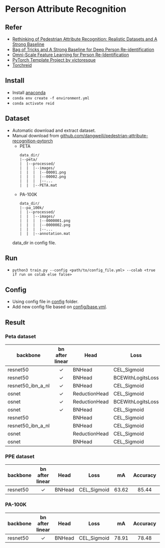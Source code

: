 # Person Attribute Recognition
## Refer
- [Rethinking of Pedestrian Attribute Recognition: Realistic Datasets and A Strong Baseline](https://arxiv.org/pdf/2005.11909.pdf)
- [Bag of Tricks and A Strong Baseline for Deep Person Re-identification](https://arxiv.org/pdf/1903.07071.pdf)
- [Omni-Scale Feature Learning for Person Re-Identification](https://arxiv.org/pdf/1905.00953.pdf)
- [PyTorch Template Project by victoresque](https://github.com/victoresque/pytorch-template)
- [Torchreid](https://github.com/KaiyangZhou/deep-person-reid)

## Install
- Install [anaconda](https://docs.anaconda.com/) 
- ```conda env create -f environment.yml```
- ```conda activate reid```

## Dataset
- Automatic download and extract dataset.
- Manual download from [github.com/dangweili/pedestrian-attribute-recognition-pytorch](https://github.com/dangweili/pedestrian-attribute-recognition-pytorch)
  - PETA
    ```
    data_dir/
    |--peta/
    |  |--processed/
    |  |  |--images/
    |  |  |  |--00001.png
    |  |  |  |--00002.png
    |  |  |  |--...
    |  |  |--PETA.mat
    ```
  - PA-100K
    ```
    data_dir/
    |--pa_100k/
    |  |--processed/
    |  |  |--images/
    |  |  |  |--0000001.png
    |  |  |  |--0000002.png
    |  |  |  |--...
    |  |  |--annotation.mat
    ```
  data_dir in config file.
## Run
- ```python3 train.py --config <path/to/config_file.yml> --colab <true if run on colab else false>```

## Config
- Using config file in [config](config) folder.
- Add new config file based on [config/base.yml](config/base.yml).

## Result

### Peta dataset

| backbone          	| bn after linear 	| Head          	| Loss              	|   mA  	| Accuracy 	| Precision 	| Recall 	| F1-Score 	|
|-------------------	|:---------------:	|---------------	|-------------------	|:-----:	|:--------:	|:---------:	|:------:	|:--------:	|
| resnet50          	|     &check;     	| BNHead        	| CEL_Sigmoid       	|  86.39 	|   79.98  	|   87.26   	|  87.10 	|   86.94  	|
| resnet50          	|     &check;     	| BNHead        	| BCEWithLogitsLoss 	|  79.47 	|   76.33  	|   87.22   	|  82.38 	|   84.33  	|
| resnet50_ibn_a_nl 	|     &check;     	| BNHead        	| CEL_Sigmoid       	|  83.49 	|   79.60  	|   88.89   	|  85.14 	|   86.65  	|
| osnet             	|     &check;     	| ReductionHead 	| CEL_Sigmoid       	|  77.67 	|   73.44  	|   84.17   	|  80.60 	|   81.97  	|
| osnet             	|     &check;     	| ReductionHead 	| BCEWithLogitsLoss 	|  71.00 	|   67.49  	|   85.60   	|  72.94 	|   77.94  	|
| osnet             	|     &check;     	| BNHead        	| CEL_Sigmoid       	|  77.89 	|   72.57  	|   83.68   	|  79.96 	|   81.32  	|
| resnet50          	|                 	| BNHead        	| CEL_Sigmoid       	|  82.67 	|   78.61  	|   88.53   	|  84.17 	|   85.91  	|
| resnet50_ibn_a_nl 	|                 	| BNHead        	| CEL_Sigmoid       	|  82.24 	|   78.57  	|   88.48   	|  84.20 	|   85.91  	|
| osnet             	|                 	| ReductionHead 	| CEL_Sigmoid       	|  77.93 	|   73.00  	|   83.82   	|  80.65 	|   81.81  	|
| osnet             	|                 	| BNHead        	| CEL_Sigmoid       	|  77.72 	|   73.04  	|   84.65   	|  79.82 	|   81.68  	|

### PPE dataset

| backbone          	| bn after linear 	| Head          	| Loss              	|   mA  	| Accuracy 	| Precision 	| Recall 	| F1-Score 	|
|-------------------	|:---------------:	|---------------	|-------------------	|:-----:	|:--------:	|:---------:	|:------:	|:--------:	|
| resnet50          	|     &check;     	| BNHead        	| CEL_Sigmoid       	|  63.62 	|   85.44  	|   88.28   	|  90.51 	|   88.08  	|


### PA-100K

| backbone          	| bn after linear 	| Head          	| Loss              	|   mA  	| Accuracy 	| Precision 	| Recall 	| F1-Score 	|
|-------------------	|:---------------:	|---------------	|-------------------	|:-----:	|:--------:	|:---------:	|:------:	|:--------:	|
| resnet50          	|     &check;     	| BNHead        	| CEL_Sigmoid       	|  78.91 	|   78.48  	|   87.65   	|  86.24 	|   86.53  	|



